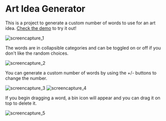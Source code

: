 # Art Idea Generator

This is a project to generate a custom number of words to use for an art idea. [Check the demo](https://bekmeh.github.io/art-idea-generator/) to try it out!

![screencapture_1](https://user-images.githubusercontent.com/25033265/190707119-2e92f5b7-18c6-47ea-a4d2-816df478ae57.png)


The words are in collapsible categories and can be toggled on or off if you don't like the random choices.

![screencapture_2](https://user-images.githubusercontent.com/25033265/190707091-0eea8328-02cb-4982-a86a-4072675ec267.png)


You can generate a custom number of words by using the +/- buttons to change the number.


![screencapture_3](https://user-images.githubusercontent.com/25033265/190706409-6922277e-ad50-4193-8a34-e93e08b64e8e.png)
![screencapture_4](https://user-images.githubusercontent.com/25033265/190706416-5c7831be-0a40-43fe-8465-f45f3abab5d5.png)

If you begin dragging a word, a bin icon will appear and you can drag it on top to delete it.

![screencapture_5](https://user-images.githubusercontent.com/25033265/190707501-585b546a-2f70-421a-b43b-3e508ff1319a.png)
